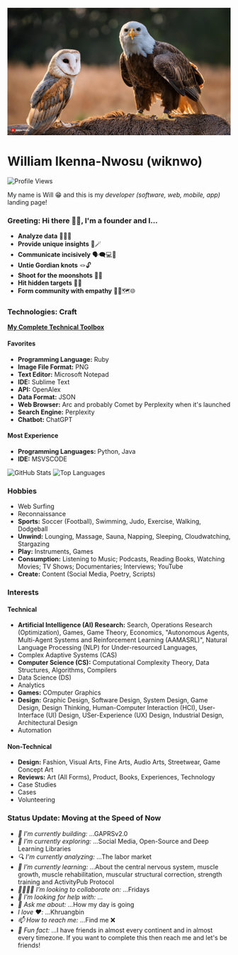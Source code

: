 ![Will's GitHub Banner](zephyrandcuba.jpg)

# William Ikenna-Nwosu (wiknwo)
![Profile Views](https://komarev.com/ghpvc/?username=wiknwo&color=blue)

My name is Will 😁 and this is my *developer (software, web, mobile, app)* landing page!

### Greeting: Hi there 👋🏽, I'm a founder and I...

- **Analyze data** 🧑🏽‍💻
- **Provide unique insights** 🔮🪄
- **Communicate incisively** 🗣️🗨️💻🎯
- **Untie Gordian knots** 🪢🔓
- **Shoot for the moonshots** 🔫🌚
- **Hit hidden targets** 👻🐘
- **Form community with empathy** 🤲🏽🗺️🌐

### Technologies: Craft

[**My Complete Technical Toolbox**](https://www.pinterest.com/wiknwo/my-tech-toolbox/)

#### Favorites
- **Programming Language:** Ruby
- **Image File Format:** PNG
- **Text Editor:** Microsoft Notepad
- **IDE:** Sublime Text
- **API:** OpenAlex
- **Data Format:** JSON
- **Web Browser:** Arc and probably Comet by Perplexity when it's launched
- **Search Engine:** Perplexity
- **Chatbot:** ChatGPT

#### Most Experience

- **Programming Languages:** Python, Java
- **IDE:** MSVSCODE

![GitHub Stats](https://github-readme-stats.vercel.app/api?username=wiknwo&show_icons=true&theme=radical)
![Top Languages](https://github-readme-stats.vercel.app/api/top-langs/?username=wiknwo&layout=compact&theme=tokyonight)

### Hobbies

- Web Surfing
- Reconnaissance
- **Sports:** Soccer (Football), Swimming, Judo, Exercise, Walking, Dodgeball
- **Unwind:** Lounging, Massage, Sauna, Napping, Sleeping, Cloudwatching, Stargazing
- **Play:** Instruments, Games
- **Consumption:** Listening to Music; Podcasts, Reading Books, Watching Movies; TV Shows; Documentaries; Interviews; YouTube
- **Create:** Content (Social Media, Poetry, Scripts) 

### Interests

#### Technical

- **Artificial Intelligence (AI) Research:** Search, Operations Research (Optimization), Games, Game Theory, Economics, "Autonomous Agents, Multi-Agent Systems and Reinforcement Learning (AAMASRL)", Natural Language Processing (NLP) for Under-resourced Languages,
- Complex Adaptive Systems (CAS)
- **Computer Science (CS):** Computational Complexity Theory, Data Structures, Algorithms, Compilers
- Data Science (DS)
- Analytics
- **Games:** COmputer Graphics
- **Design:** Graphic Design, Software Design, System Design, Game Design, Design Thinking, Human-Computer Interaction (HCI), User-Interface (UI) Design, USer-Experience (UX) Design, Industrial Design, Architectural Design
- Automation 

#### Non-Technical

- **Design:** Fashion, Visual Arts, Fine Arts, Audio Arts, Streetwear, Game Concept Art
- **Reviews:** Art (All Forms), Product, Books, Experiences, Technology
- Case Studies
- Cases
- Volunteering

### Status Update: Moving at the Speed of Now

- *🔨 I'm currently building:* ...GAPRSv2.0
- *🔭 I’m currently exploring:* ...Social Media, Open-Source and Deep Learning Libraries
- *🔍 I'm currently analyzing:* ...The labor market
- *🌱 I’m currently learning:* ...About the central nervous system, muscle growth, muscle rehabilitation, muscular structural correction, strength training and ActivityPub Protocol
- *🫱🏽‍🫲🏽 I’m looking to collaborate on:* ...Fridays
- *🤔 I’m looking for help with:* ...
- *💬 Ask me about:* ...How my day is going
- *I love ❤️:* ...Khruangbin
- *📫 How to reach me:* ...Find me ❌
- *🤗 Fun fact:* ...I have friends in almost every continent and in almost every timezone. If you want to complete this then reach me and let's be friends!
